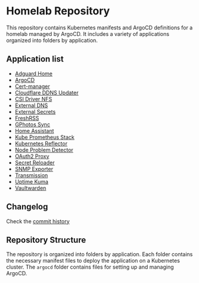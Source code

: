 # Homelab Repository

This repository contains Kubernetes manifests and ArgoCD definitions for a homelab managed by ArgoCD. It includes a variety of applications organized into folders by application.

## Application list

- [Adguard Home](https://github.com/AdguardTeam/AdGuardHome)
- [ArgoCD](https://github.com/argoproj/argo-cd)
- [Cert-manager](https://github.com/cert-manager/cert-manager)
- [Cloudflare DDNS Updater](https://github.com/nidr0x/cloudflare-ddns-updater)
- [CSI Driver NFS](https://github.com/kubernetes-csi/csi-driver-nfs)
- [External DNS](https://github.com/kubernetes-sigs/external-dns)
- [External Secrets](https://github.com/external-secrets/external-secrets)
- [FreshRSS](https://github.com/FreshRSS/FreshRSS)
- [GPhotos Sync](https://github.com/gilesknap/gphotos-sync)
- [Home Assistant](https://github.com/home-assistant/docker)
- [Kube Prometheus Stack](https://github.com/prometheus-community/helm-charts/tree/main/charts/kube-prometheus-stack)
- [Kubernetes Reflector](https://github.com/emberstack/kubernetes-reflector)
- [Node Problem Detector](https://github.com/kubernetes/node-problem-detector)
- [OAuth2 Proxy](https://github.com/oauth2-proxy/oauth2-proxy)
- [Secret Reloader](https://github.com/stakater/Reloader)
- [SNMP Exporter](https://github.com/prometheus/snmp_exporter)
- [Transmission](https://github.com/transmission/transmission)
- [Uptime Kuma](https://github.com/louislam/uptime-kuma)
- [Vaultwarden](https://github.com/dani-garcia/vaultwarden)

## Changelog

Check the [commit history](https://github.com/nidr0x/homelab/commits/master)

## Repository Structure

The repository is organized into folders by application. Each folder contains the necessary manifest files to deploy the application on a Kubernetes cluster. The `argocd` folder contains files for setting up and managing ArgoCD.
